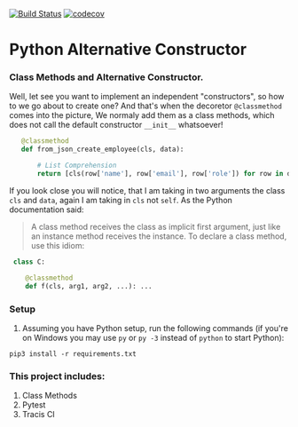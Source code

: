 [![Build Status](https://travis-ci.org/wandersonsc/Ptyhon-Alternative-Constructor.svg?branch=master)](https://travis-ci.org/wandersonsc/Ptyhon-Alternative-Constructor) [![codecov](https://codecov.io/gh/wandersonsc/Ptyhon-Alternative-Constructor/branch/master/graph/badge.svg)](https://codecov.io/gh/wandersonsc/Ptyhon-Alternative-Constructor)

# Python Alternative Constructor

### Class Methods and Alternative Constructor.

Well, let see you want to implement an independent "constructors", so how to we go about to create one? And that's when the decoretor `@classmethod` comes into the picture, We normaly add them as a class methods, which does not call the default constructor `__init__` whatsoever!

```python
   @classmethod
   def from_json_create_employee(cls, data):

       # List Comprehension
       return [cls(row['name'], row['email'], row['role']) for row in data]
```

If you look close you will notice, that I am taking in two arguments the class `cls` and `data`, again I am taking in `cls` not `self`.
As the Python documentation said:

> A class method receives the class as implicit first argument, just like an instance method receives the instance. To declare a class method, use this idiom:

```python
 class C:

    @classmethod
    def f(cls, arg1, arg2, ...): ...
```

### Setup

1. Assuming you have Python setup, run the following commands (if you're on Windows you may use `py` or `py -3` instead of `python` to start Python):

```
pip3 install -r requirements.txt
```

### This project includes:

1. Class Methods
2. Pytest
3. Tracis CI
